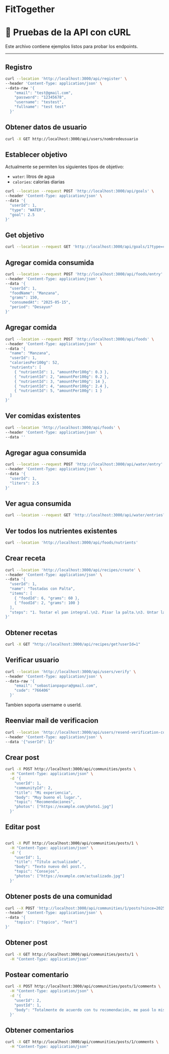 # FitTogether

# 📌 Pruebas de la API con cURL

Este archivo contiene ejemplos listos para probar los endpoints.

---

## Registro
```bash
curl --location 'http://localhost:3000/api/register' \
--header 'Content-Type: application/json' \
--data-raw '{
    "email": "test@gmail.com",
    "password": "12345678",
    "username": "testest",
    "fullname": "test test"
  }'
```

## Obtener datos de usuario

```bash
curl -X GET http://localhost:3000/api/users/nombredeusuario
```

## Establecer objetivo

Actualmente se permiten los siguientes tipos de objetivo:

- `water`: litros de agua 
- `calories`: calorías diarias

```bash
curl --location --request POST 'http://localhost:3000/api/goals' \
--header 'Content-Type: application/json' \
--data '{
  "userId": 1,
  "type": "WATER",
  "goal": 2.5
}'
```

## Get objetivo
```bash
curl --location --request GET 'http://localhost:3000/api/goals/1?type=calories'
```

## Agregar comida consumida
```bash
curl --location --request POST 'http://localhost:3000/api/foods/entry' \
--header 'Content-Type: application/json' \
--data '{
  "userId": 1,
  "foodName": "Manzana",
  "grams": 150,
  "consumedAt": "2025-05-15",
  "period": "Desayun"
}'
```

## Agregar comida
```bash
curl --location --request POST 'http://localhost:3000/api/foods' \
--header 'Content-Type: application/json' \
--data '{
  "name": "Manzana",
  "userId": 1,
  "caloriesPer100g": 52,
  "nutrients": [
    { "nutrientId": 1, "amountPer100g": 0.3 },
    { "nutrientId": 2, "amountPer100g": 0.2 },
    { "nutrientId": 3, "amountPer100g": 14 },
    { "nutrientId": 4, "amountPer100g": 2.4 },
    { "nutrientId": 5, "amountPer100g": 1 }
  ]
}'
```

## Ver comidas existentes
```bash
curl --location 'http://localhost:3000/api/foods' \
--header 'Content-Type: application/json' \
--data ''
```

## Agregar agua consumida
```bash
curl --location --request POST 'http://localhost:3000/api/water/entry' \
--header 'Content-Type: application/json' \
--data '{
  "userId": 1,
  "liters": 2.5
}'
```

## Ver agua consumida
```bash
curl --location --request GET 'http://localhost:3000/api/water/entries?userId=1&from=2025-05-01&to=2025-05-15'
```

## Ver todos los nutrientes existentes
```bash
curl --location 'http://localhost:3000/api/foods/nutrients'
```

## Crear receta
```bash
curl --location 'http://localhost:3000/api/recipes/create' \
--header 'Content-Type: application/json' \
--data '{
  "userId": 1,
  "name": "Tostadas con Palta",
  "items": [
    { "foodId": 6, "grams": 60 },
    { "foodId": 2, "grams": 100 }
  ],
  "steps": "1. Tostar el pan integral.\n2. Pisar la palta.\n3. Untar la palta sobre las tostadas y servir."
}'
```

## Obtener recetas
```bash
curl -X GET "http://localhost:3000/api/recipes/get?userId=1"
```

## Verificar usuario
```bash
curl --location 'http://localhost:3000/api/users/verify' \
--header 'Content-Type: application/json' \
--data-raw '{
    "email": "sebastianpagura@gmail.com",
    "code": "766406"
  }'
```
Tambien soporta username o userId.

## Reenviar mail de verificacion
```bash
curl --location 'http://localhost:3000/api/users/resend-verification-code' \
--header 'Content-Type: application/json' \
--data '{"userId": 1}'
```

## Crear post
```bash
curl -X POST http://localhost:3000/api/communities/posts \
  -H "Content-Type: application/json" \
  -d '{
    "userId": 1,
    "communityId": 2,
    "title": "Mi experiencia",
    "body": "Muy bueno el lugar.",
    "topic": "Recomendaciones",
    "photos": ["https://example.com/photo1.jpg"]
  }'
```

## Editar post
```bash

curl -X PUT http://localhost:3000/api/communities/posts/1 \
  -H "Content-Type: application/json" \
  -d '{
    "userId": 1,
    "title": "Título actualizado",
    "body": "Texto nuevo del post.",
    "topic": "Consejos",
    "photos": ["https://example.com/actualizado.jpg"]
  }'
```

## Obtener posts de una comunidad
```bash
curl --X POST 'http://localhost:3000/api/communities/1/posts?since=2025-06-11&until=2025-06-12' \
--header 'Content-Type: application/json' \
--data '{
    "topics": ["topico", "Test"]
}'
```

## Obtener post
```bash
curl -X GET http://localhost:3000/api/communities/posts/1 \
  -H "Content-Type: application/json"
```

## Postear comentario
```bash
curl -X POST http://localhost:3000/api/communities/posts/1/comments \
  -H "Content-Type: application/json" \
  -d '{
    "userId": 2,
    "postId": 1,
    "body": "Totalmente de acuerdo con tu recomendación, me pasó lo mismo."
  }'
```

## Obtener comentarios
```bash
curl -X GET http://localhost:3000/api/communities/posts/1/comments \
  -H "Content-Type: application/json"
```